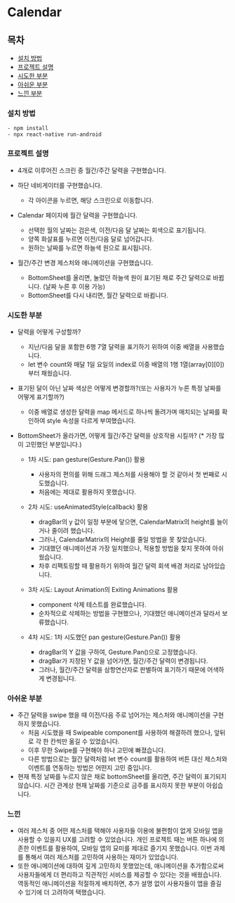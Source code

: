 # Calendar

## 목차

- [설치 방법](#설치-방법)
- [프로젝트 설명](#프로젝트-설명)
- [시도한 부분](#시도한-부분)
- [아쉬운 부분](#아쉬운-부분)
- [느낀 부분](#느낀-부분)

### 설치 방법

```
- npm install
- npx react-native run-android
```

### 프로젝트 설명
- 4개로 이루어진 스크린 중 월간/주간 달력을 구현했습니다.

- 하단 네비게이터를 구현했습니다.
  - 각 아이콘을 누르면, 해당 스크린으로 이동합니다.

- Calendar 페이지에 월간 달력을 구현했습니다.
  - 선택한 월의 날짜는 검은색, 이전/다음 달 날짜는 회색으로 표기됩니다.
  - 양쪽 화살표를 누르면 이전/다음 달로 넘어갑니다.
  - 원하는 날짜를 누르면 하늘색 원으로 표시됩니다.

- 월간/주간 변경 제스처와 애니메이션을 구현했습니다.
  - BottomSheet를 올리면, 눌렀던 하늘색 원이 표기된 채로 주간 달력으로 바뀝니다.
    (날짜 누른 후 이용 가능)
  - BottomSheet를 다시 내리면, 월간 달력으로 바뀝니다.

### 시도한 부분
- 달력을 어떻게 구성할까?
  - 지난/다음 달을 포함한 6행 7열 달력을 표기하기 위하여 이중 배열을 사용했습니다.
  - let 변수 count와 매달 1일 요일의 index로 이중 배열의 1행 1열(array[0][0])부터 채웠습니다.

- 표기된 달이 아닌 날짜 색상은 어떻게 변경할까?(또는 사용자가 누른 특정 날짜를 어떻게 표기할까?)
  - 이중 배열로 생성한 달력을 map 메서드로 하나씩 돌려가며 매치되는 날짜를 확인하여 style 속성을 다르게 부여했습니다.

- BottomSheet가 올라가면, 어떻게 월간/주간 달력을 상호작용 시킬까? (* 가장 많이 고민했던 부분입니다.)
  - 1차 시도: pan gesture(Gesture.Pan()) 활용
    - 사용자의 편의를 위해 드래그 제스처를 사용해야 할 것 같아서 첫 번째로 시도했습니다.
    - 처음에는 제대로 활용하지 못했습니다.

  - 2차 시도: useAnimatedStyle(callback) 활용
    - dragBar의 y 값이 일정 부분에 닿으면, CalendarMatrix의 height를 늘이거나 줄이려 했습니다.
    - 그러나, CalendarMatrix의 Height를 줄일 방법을 못 찾았습니다.
    - 기대했던 애니메이션과 가장 일치했으나, 적용할 방법을 찾지 못하여 아쉬웠습니다.
    - 차후 리팩토링할 때 활용하기 위하여 월간 달력 회색 배경 처리로 남아있습니다.

  - 3차 시도: Layout Animation의 Exiting Animations 활용
    - component 삭제 테스트를 완료했습니다.
    - 순차적으로 삭제하는 방법을 구현했으나, 기대했던 애니메이션과 달라서 보류했습니다.

  - 4차 시도: 1차 시도했던 pan gesture(Gesture.Pan()) 활용
    - dragBar의 Y 값을 구하여, Gesture.Pan()으로 고정했습니다.
    - dragBar가 지정된 Y 값을 넘어가면, 월간/주간 달력이 변경됩니다.
    - 그러나, 월간/주간 달력을 삼항연산자로 판별하여 표기하기 때문에 어색하게 변경됩니다.

### 아쉬운 부분
  - 주간 달력을 swipe 했을 때 이전/다음 주로 넘어가는 제스처와 애니메이션을 구현하지 못했습니다.
    - 처음 시도했을 때 Swipeable component를 사용하여 해결하려 했으나, 앞뒤로 각 한 칸씩만 옮길 수 있었습니다.
    - 이후 무한 Swipe를 구현해야 하나 고민에 빠졌습니다.
    - 다른 방법으로는 월간 달력처럼 let 변수 count를 활용하여 버튼 대신 제스처와 이벤트를 연동하는 방법은 어떤지 고민 중입니다.
  - 현재 특정 날짜를 누르지 않은 채로 bottomSheet를 올리면, 주간 달력이 표기되지 않습니다.
    시간 관계상 현재 날짜를 기준으로 금주를 표시하지 못한 부분이 아쉽습니다.

### 느낀 
  - 여러 제스처 중 어떤 제스처를 택해야 사용자들 이용에 불편함이 없게 모바일 앱을 사용할 수 있을지 UX를 고려할 수 있었습니다.
    개인 프로젝트 때는 버튼 하나에 의존한 이벤트를 활용하여, 모바일 앱의 묘미를 제대로 즐기지 못했습니다.
    이번 과제를 통해서 여러 제스처를 고민하여 사용하는 재미가 있었습니다.
  - 또한 애니메이션에 대하여 깊게 고민하지 못했었는데, 애니메이션을 추가함으로써 사용자들에게 더 편리하고 직관적인 서비스를 제공할 수 있다는 것을 배웠습니다.
    역동적인 애니메이션을 적절하게 배치하면, 추가 설명 없이 사용자들이 앱을 즐길 수 있기에 더 고려하여 택했습니다.
